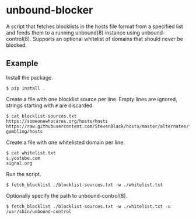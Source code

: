 # unbound-blocker

A script that fetches blocklists in the hosts file format from a specified list 
and feeds them to a running unbound(8) instance using unbound-control(8). 
Supports an optional whitelist of domains that should never be blocked.

## Example

Install the package.
```
$ pip install .
```

Create a file with one blocklist source per line. Empty lines are ignored, 
strings starting with `#` are discarded.
```
$ cat blocklist-sources.txt
https://someonewhocares.org/hosts/hosts
https://raw.githubusercontent.com/StevenBlack/hosts/master/alternates/fakenews-gambling/hosts
```

Create a file with one whitelisted domain per line.
```
$ cat whitelist.txt
s.youtube.com
signal.org
```

Run the script.
```
$ fetch_blocklist ./blocklist-sources.txt -w ./whitelist.txt
```

Optionally specify the path to unbound-control(8).
```
$ fetch_blocklist ./blocklist-sources.txt -w ./whitelist.txt -u /usr/sbin/unbound-control
```
